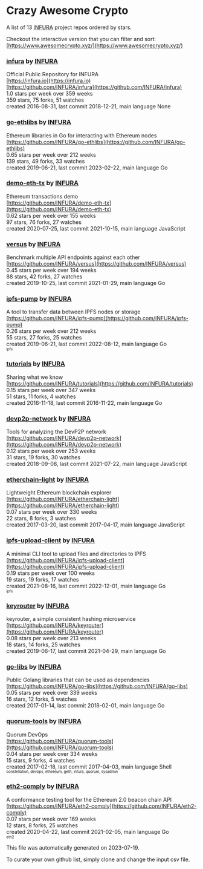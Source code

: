 # Crazy Awesome Crypto
A list of 13 [INFURA](https://github.com/INFURA) project repos ordered by stars.  

Checkout the interactive version that you can filter and sort: 
[https://www.awesomecrypto.xyz/](https://www.awesomecrypto.xyz/)  


### [infura](https://github.com/INFURA/infura) by [INFURA](https://github.com/INFURA)  
Official Public Repository for INFURA  
[https://infura.io](https://infura.io)  
[https://github.com/INFURA/infura](https://github.com/INFURA/infura)  
1.0 stars per week over 359 weeks  
359 stars, 75 forks, 51 watches  
created 2016-08-31, last commit 2018-12-21, main language None  


### [go-ethlibs](https://github.com/INFURA/go-ethlibs) by [INFURA](https://github.com/INFURA)  
Ethereum libraries in Go for interacting with Ethereum nodes  
[https://github.com/INFURA/go-ethlibs](https://github.com/INFURA/go-ethlibs)  
0.65 stars per week over 212 weeks  
139 stars, 49 forks, 33 watches  
created 2019-06-21, last commit 2023-02-22, main language Go  


### [demo-eth-tx](https://github.com/INFURA/demo-eth-tx) by [INFURA](https://github.com/INFURA)  
Ethereum transactions demo  
[https://github.com/INFURA/demo-eth-tx](https://github.com/INFURA/demo-eth-tx)  
0.62 stars per week over 155 weeks  
97 stars, 76 forks, 27 watches  
created 2020-07-25, last commit 2021-10-15, main language JavaScript  


### [versus](https://github.com/INFURA/versus) by [INFURA](https://github.com/INFURA)  
Benchmark multiple API endpoints against each other  
[https://github.com/INFURA/versus](https://github.com/INFURA/versus)  
0.45 stars per week over 194 weeks  
88 stars, 42 forks, 27 watches  
created 2019-10-25, last commit 2021-01-29, main language Go  


### [ipfs-pump](https://github.com/INFURA/ipfs-pump) by [INFURA](https://github.com/INFURA)  
A tool to transfer data between IPFS nodes or storage  
[https://github.com/INFURA/ipfs-pump](https://github.com/INFURA/ipfs-pump)  
0.26 stars per week over 212 weeks  
55 stars, 27 forks, 25 watches  
created 2019-06-21, last commit 2022-08-12, main language Go  
<sub><sup>ipfs</sup></sub>


### [tutorials](https://github.com/INFURA/tutorials) by [INFURA](https://github.com/INFURA)  
Sharing what we know  
[https://github.com/INFURA/tutorials](https://github.com/INFURA/tutorials)  
0.15 stars per week over 347 weeks  
51 stars, 11 forks, 4 watches  
created 2016-11-18, last commit 2016-11-22, main language Go  


### [devp2p-network](https://github.com/INFURA/devp2p-network) by [INFURA](https://github.com/INFURA)  
Tools for analyzing the DevP2P network  
[https://github.com/INFURA/devp2p-network](https://github.com/INFURA/devp2p-network)  
0.12 stars per week over 253 weeks  
31 stars, 19 forks, 30 watches  
created 2018-09-08, last commit 2021-07-22, main language JavaScript  


### [etherchain-light](https://github.com/INFURA/etherchain-light) by [INFURA](https://github.com/INFURA)  
Lightweight Ethereum blockchain explorer  
[https://github.com/INFURA/etherchain-light](https://github.com/INFURA/etherchain-light)  
0.07 stars per week over 330 weeks  
22 stars, 8 forks, 3 watches  
created 2017-03-20, last commit 2017-04-17, main language JavaScript  


### [ipfs-upload-client](https://github.com/INFURA/ipfs-upload-client) by [INFURA](https://github.com/INFURA)  
A minimal CLI tool to upload files and directories to IPFS  
[https://github.com/INFURA/ipfs-upload-client](https://github.com/INFURA/ipfs-upload-client)  
0.19 stars per week over 100 weeks  
19 stars, 19 forks, 17 watches  
created 2021-08-16, last commit 2022-12-01, main language Go  
<sub><sup>ipfs</sup></sub>


### [keyrouter](https://github.com/INFURA/keyrouter) by [INFURA](https://github.com/INFURA)  
keyrouter, a simple consistent hashing microservice  
[https://github.com/INFURA/keyrouter](https://github.com/INFURA/keyrouter)  
0.08 stars per week over 213 weeks  
18 stars, 14 forks, 25 watches  
created 2019-06-17, last commit 2021-04-29, main language Go  


### [go-libs](https://github.com/INFURA/go-libs) by [INFURA](https://github.com/INFURA)  
Public Golang libraries that can be used as dependencies  
[https://github.com/INFURA/go-libs](https://github.com/INFURA/go-libs)  
0.05 stars per week over 339 weeks  
16 stars, 12 forks, 5 watches  
created 2017-01-14, last commit 2018-02-01, main language Go  


### [quorum-tools](https://github.com/INFURA/quorum-tools) by [INFURA](https://github.com/INFURA)  
Quorum DevOps  
[https://github.com/INFURA/quorum-tools](https://github.com/INFURA/quorum-tools)  
0.04 stars per week over 334 weeks  
15 stars, 9 forks, 4 watches  
created 2017-02-18, last commit 2017-04-03, main language Shell  
<sub><sup>constellation, devops, ethereum, geth, infura, quorum, sysadmin</sup></sub>


### [eth2-comply](https://github.com/INFURA/eth2-comply) by [INFURA](https://github.com/INFURA)  
A conformance testing tool for the Ethereum 2.0 beacon chain API  
[https://github.com/INFURA/eth2-comply](https://github.com/INFURA/eth2-comply)  
0.07 stars per week over 169 weeks  
12 stars, 8 forks, 25 watches  
created 2020-04-22, last commit 2021-02-05, main language Go  
<sub><sup>eth2</sup></sub>


This file was automatically generated on 2023-07-19.  

To curate your own github list, simply clone and change the input csv file.  